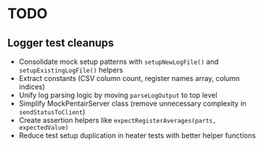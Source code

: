 # TODO

## Logger test cleanups
- Consolidate mock setup patterns with `setupNewLogFile()` and `setupExistingLogFile()` helpers
- Extract constants (CSV column count, register names array, column indices)
- Unify log parsing logic by moving `parseLogOutput` to top level
- Simplify MockPentairServer class (remove unnecessary complexity in `sendStatusToClient`)
- Create assertion helpers like `expectRegisterAverages(parts, expectedValue)`
- Reduce test setup duplication in heater tests with better helper functions
